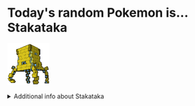 # Today's random Pokemon is... Stakataka

![Stakataka shiny sprite](https://raw.githubusercontent.com/PokeAPI/sprites/master/sprites/pokemon/shiny/805.png)

<details>
<summary>Additional info about Stakataka</summary>

| srpite type | image |
|------|------|
| back_default | ![Stakataka back_default sprite](https://raw.githubusercontent.com/PokeAPI/sprites/master/sprites/pokemon/back/805.png) |
| back_shiny | ![Stakataka back_shiny sprite](https://raw.githubusercontent.com/PokeAPI/sprites/master/sprites/pokemon/back/shiny/805.png) |
| front_default | ![Stakataka front_default sprite](https://raw.githubusercontent.com/PokeAPI/sprites/master/sprites/pokemon/805.png) | </details>